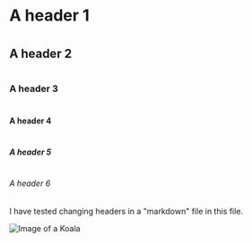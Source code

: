 # <h1>A header 1 </h1>
# <h2>A header 2 </h2>
# <h3>A header 3 </h3>
# <h4>A header 4 </h4>
# <h5>A header 5 </h5>
# <h6>A header 6 </h6>

I have tested changing headers in a "markdown" file in this file.

![Image of a Koala](https://cdn.britannica.com/26/162626-050-3534626F/Koala.jpg)
